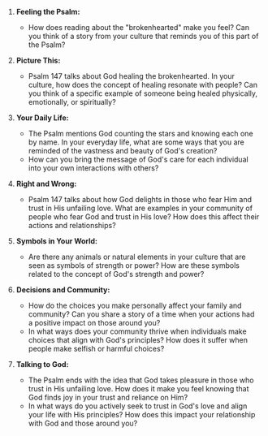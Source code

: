 1. **Feeling the Psalm:**
   - How does reading about the "brokenhearted" make you feel? Can you think of a story from your culture that reminds you of this part of the Psalm?

2. **Picture This:**
   - Psalm 147 talks about God healing the brokenhearted. In your culture, how does the concept of healing resonate with people? Can you think of a specific example of someone being healed physically, emotionally, or spiritually?

3. **Your Daily Life:**
   - The Psalm mentions God counting the stars and knowing each one by name. In your everyday life, what are some ways that you are reminded of the vastness and beauty of God's creation?
   - How can you bring the message of God's care for each individual into your own interactions with others?

4. **Right and Wrong:**
   - Psalm 147 talks about how God delights in those who fear Him and trust in His unfailing love. What are examples in your community of people who fear God and trust in His love? How does this affect their actions and relationships?

5. **Symbols in Your World:**
   - Are there any animals or natural elements in your culture that are seen as symbols of strength or power? How are these symbols related to the concept of God's strength and power?

6. **Decisions and Community:**
   - How do the choices you make personally affect your family and community? Can you share a story of a time when your actions had a positive impact on those around you?
   - In what ways does your community thrive when individuals make choices that align with God's principles? How does it suffer when people make selfish or harmful choices?

7. **Talking to God:**
   - The Psalm ends with the idea that God takes pleasure in those who trust in His unfailing love. How does it make you feel knowing that God finds joy in your trust and reliance on Him?
   - In what ways do you actively seek to trust in God's love and align your life with His principles? How does this impact your relationship with God and those around you?